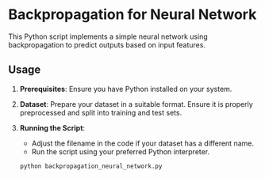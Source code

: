 # Backpropagation for Neural Network

This Python script implements a simple neural network using backpropagation to predict outputs based on input features.

## Usage

1. **Prerequisites**: Ensure you have Python installed on your system.

2. **Dataset**: Prepare your dataset in a suitable format. Ensure it is properly preprocessed and split into training and test sets.

3. **Running the Script**:
   
   - Adjust the filename in the code if your dataset has a different name.
   - Run the script using your preferred Python interpreter.

   ```bash
   python backpropagation_neural_network.py
